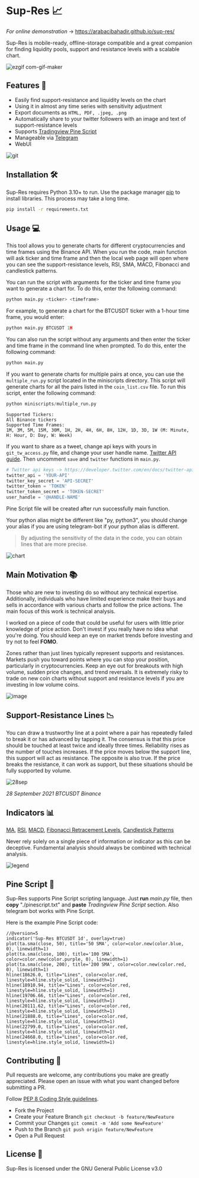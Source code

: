 # Sup-Res :chart_with_upwards_trend:

_For online demonstration_ -> https://arabacibahadir.github.io/sup-res/ 

Sup-Res is  mobile-ready, offline-storage compatible and a great companion for finding liquidity pools, support and resistance levels with a scalable chart.

![ezgif com-gif-maker](https://user-images.githubusercontent.com/32988819/166165397-af4c7f29-1746-49b6-be3a-9a12d838f7e6.gif)


## Features :star2:

- Easily find support-resistance and liquidity levels on the chart
- Using it in almost any time series with sensitivity adjustment 
- Export documents as `HTML, PDF, .jpeg, .png` 
- Automatically share to your twitter followers with an image and text of support-resistance levels
- Supports [Tradingview Pine Script](https://www.tradingview.com/pine-script-docs/en/v4/Introduction.html) 
- Manageable via [Telegram](https://python-telegram-bot.org)
- WebUI

![git](https://user-images.githubusercontent.com/32988819/148457547-45d47bc2-52a0-426a-8d4c-861fe6fd013d.png)

## Installation :hammer_and_wrench:
Sup-Res requires Python 3.10+ to run.
Use the package manager [pip](https://pip.pypa.io/en/stable/) to install libraries. This process may take a long time.

```bash
pip install -r requirements.txt
```

## Usage :computer:
This tool allows you to generate charts for different cryptocurrencies and time frames using the Binance API.
When you run the code, main function will ask ticker and time frame and then the local web page will open where you can see the support-resistance levels, RSI, SMA, MACD, Fibonacci and candlestick patterns. 

You can run the script with arguments for the ticker and time frame you want to generate a chart for. To do this, enter the following command:
````python
python main.py <ticker> <timeframe>
````
For example, to generate a chart for the BTCUSDT ticker with a 1-hour time frame, you would enter:
````python
python main.py BTCUSDT 1H
````
You can also run the script without any arguments and then enter the ticker and time frame in the command line when prompted. To do this, enter the following command:

````python
python main.py 
````
If you want to generate charts for multiple pairs at once, you can use the `multiple_run.py` script located in the miniscripts directory. This script will generate charts for all the pairs listed in the `coin_list.csv` file. To run this script, enter the following command:
````python
python miniscripts/multiple_run.py
````

````
Supported Tickers: 
All Binance tickers
Supported Time Frames: 
1M, 3M, 5M, 15M, 30M, 1H, 2H, 4H, 6H, 8H, 12H, 1D, 3D, 1W (M: Minute, H: Hour, D: Day, W: Week)
````

If you want to share as a tweet, change api keys with yours in `git_tw_access.py` file, and change your user handle name. [Twitter API guide](https://developer.twitter.com/en/docs/twitter-api). Then uncomment `save` and `twitter` functions in `main.py`.

````python
# Twitter api keys -> https://developer.twitter.com/en/docs/twitter-api
twitter_api = 'YOUR-API'
twitter_key_secret = 'API-SECRET'
twitter_token = 'TOKEN'
twitter_token_secret = 'TOKEN-SECRET'
user_handle = '@HANDLE-NAME'
````

Pine Script file will be created after run successfully main function. 

Your python alias might be different like "py, python3", you should change your alias if you are using telegram-bot if your python alias is different. 

>By adjusting the sensitivity of the data in the code, you can obtain lines that are more precise.


![chart](https://user-images.githubusercontent.com/32988819/166165460-b1e2be3e-014c-4aea-83e6-c118075f68df.png)


 
## Main Motivation :books:
Those who are new to investing do so without any technical expertise. Additionally, individuals who have limited experience make their buys and sells in accordance with various charts and follow the price actions. The main focus of this work is technical analysis.

I worked on a piece of code that could be useful for users with little prior knowledge of price action. Don't invest if you really have no idea what you're doing. You should keep an eye on market trends before investing and try not to feel **FOMO**.

Zones rather than just lines typically represent supports and resistances. Markets push you toward points where you can stop your position, particularly in cryptocurrencies. Keep an eye out for breakouts with high volume, sudden price changes, and trend reversals. It is extremely risky to trade on new coin charts without support and resistance levels if you are investing in low volume coins.


![image](https://user-images.githubusercontent.com/32988819/166165539-5a4eea0a-456e-482d-aa56-96b5eaffc37a.png)


## Support-Resistance Lines :chart_with_downwards_trend:

You can draw a trustworthy line at a point where a pair has repeatedly failed to break it or has advanced by tapping it. The consensus is that this price should be touched at least twice and ideally three times. Reliability rises as the number of touches increases. If the price moves below the support line, this support will act as resistance. The opposite is also true. If the price breaks the resistance, it can work as support, but these situations should be fully supported by volume.

![28sep](https://user-images.githubusercontent.com/32988819/135044659-579b26c8-8141-41c2-9b4e-d3c99b41b571.png)


_28 September 2021 BTCUSDT Binance_

## Indicators :bar_chart:
[MA](https://www.investopedia.com/terms/m/movingaverage.asp), 
[RSI](https://www.investopedia.com/terms/r/rsi.asp), 
[MACD](https://www.investopedia.com/terms/m/macd.asp),
[Fibonacci Retracement Levels](https://www.investopedia.com/terms/f/fibonacciretracement.asp),
[Candlestick Patterns](https://www.elearnmarkets.com/blog/30-candlestick-charts-in-stock-market/)

Never rely solely on a single piece of information or indicator as this can be deceptive. Fundamental analysis should always be combined with technical analysis.

![legend](https://user-images.githubusercontent.com/32988819/168901021-81d885d4-19de-4ba6-a3d0-c69faf2ccbf5.png)

## Pine Script :bookmark_tabs:

Sup-Res supports Pine Script scripting language. Just **run** *main.py* file, then **copy** "./pinescript.txt" and **paste** *Tradingview Pine Script* section.
Also telegram bot works with Pine Script.

Here is the example Pine Script code:
````
//@version=5
indicator('Sup-Res BTCUSDT 1d', overlay=true)
plot(ta.sma(close, 50), title='50 SMA', color=color.new(color.blue, 0), linewidth=1)
plot(ta.sma(close, 100), title='100 SMA', color=color.new(color.purple, 0), linewidth=1)
plot(ta.sma(close, 200), title='200 SMA', color=color.new(color.red, 0), linewidth=1)
hline(18626.0, title="Lines", color=color.red, linestyle=hline.style_solid, linewidth=1)
hline(18910.94, title="Lines", color=color.red, linestyle=hline.style_solid, linewidth=1)
hline(19706.66, title="Lines", color=color.red, linestyle=hline.style_solid, linewidth=1)
hline(20111.62, title="Lines", color=color.red, linestyle=hline.style_solid, linewidth=1)
hline(21888.0, title="Lines", color=color.red, linestyle=hline.style_solid, linewidth=1)
hline(22799.0, title="Lines", color=color.red, linestyle=hline.style_solid, linewidth=1)
hline(24668.0, title="Lines", color=color.red, linestyle=hline.style_solid, linewidth=1)
````

## Contributing :handshake:
Pull requests are welcome, any contributions you make are greatly appreciated. Please open an issue with what you want changed before submitting a PR.

Follow [PEP 8 Coding Style guidelines](https://www.python.org/dev/peps/pep-0008/).

- Fork the Project
- Create your Feature Branch `git checkout -b feature/NewFeature`
- Commit your Changes `git commit -m 'Add some NewFeature'`
- Push to the Branch `git push origin feature/NewFeature`
- Open a Pull Request


## License :page_with_curl:
Sup-Res is licensed under the GNU General Public License v3.0
